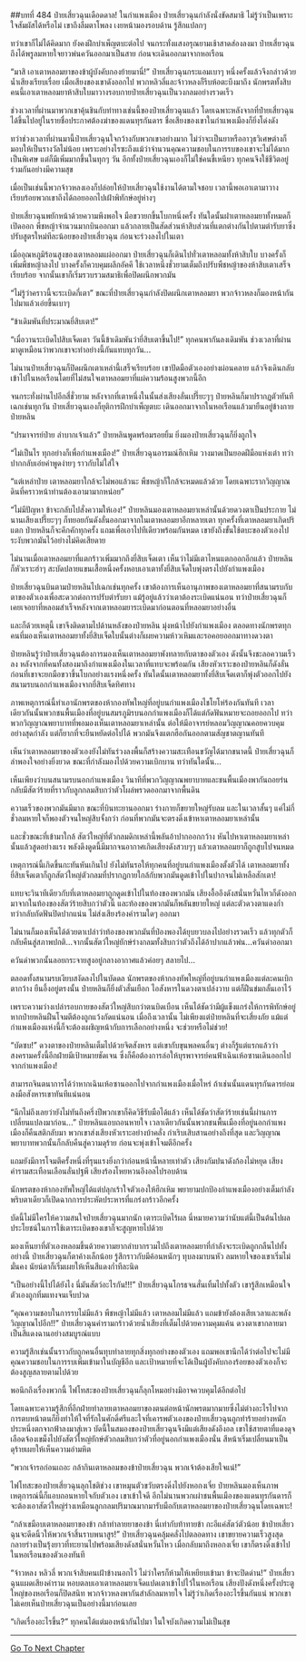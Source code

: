 ##บทที่ 484 ป๋ายเสี่ยวฉุนเดือดดาล!
ในกำแพงเมือง ป๋ายเสี่ยวฉุนกำลังนั่งขัดสมาธิ ไม่รู้ว่าเป็นเพราะใจสัมผัสได้หรือไม่ เขาถึงลืมตาโพลง เงยหน้ามองรอบด้าน รู้สึกแปลกๆ

ทว่าเขาก็ไม่ได้คิดมาก ยังคงฝึกบำเพ็ญตบะต่อไป จนกระทั่งแสงอรุณยามเช้าสาดส่องลงมา ป๋ายเสี่ยวฉุนถึงได้พรูลมหายใจยาวพ่นควันออกมาเป็นสาย ก่อนจะเดินออกมาจากหอเรือน

“มาสิ เอาเตาหลอมยาของข้าผู้บังคับกองย้ายมานี่!” ป๋ายเสี่ยวฉุนกระแอมเบาๆ หนึ่งครั้งแล้วจึงกล่าวด้วยน้ำเสียงเรียบเรื่อย เมื่อเสียงของเขาดังออกไป พวกหลิวลี่และจ้าวหลงก็รีบห้อตะบึงมาถึง นักพรตทั้งสิบคนนี้เอาเตาหลอมยาห้าสิบใบมาวางรอบกายป๋ายเสี่ยวฉุนเป็นวงกลมอย่างรวดเร็ว

ช่วงเวลาที่ผ่านมาพวกเขาคุ้นชินกับท่าทางเช่นนี้ของป๋ายเสี่ยวฉุนแล้ว โดยเฉพาะหลังจากที่ป๋ายเสี่ยวฉุนได้ขึ้นไปอยู่ในรายชื่อประกาศต้องฆ่าของแดนทุรกันดาร ชื่อเสียงของเขาในกำแพงเมืองก็ยิ่งโด่งดัง

ทว่าช่วงเวลาที่ผ่านมานี้ป๋ายเสี่ยวฉุนใจกว้างกับพวกเขาอย่างมาก ไม่ว่าจะเป็นยาหรืออาวุธวิเศษต่างก็มอบให้เป็นรางวัลไม่น้อย เพราะอย่างไรซะถึงแม้ว่าจำนวนคุณความชอบในการรบของเขาจะไม่ได้มากเป็นพิเศษ แต่ก็มีเพิ่มมากขึ้นในทุกๆ วัน อีกทั้งป๋ายเสี่ยวฉุนเองก็ไม่ใช่คนขี้เหนียว ทุกคนจึงใช้ชีวิตอยู่ร่วมกันอย่างมีความสุข

เมื่อเป็นเช่นนี้พวกจ้าวหลงเองก็ปล่อยให้ป๋ายเสี่ยวฉุนใช้งานได้ตามใจชอบ เวลานี้พอเอาเตามาวางเรียบร้อยพวกเขาถึงได้ถอยออกไปเฝ้าพิทักษ์อยู่ห่างๆ

ป๋ายเสี่ยวฉุนพยักหน้าด้วยความพึงพอใจ มือขวายกขึ้นโบกหนึ่งครั้ง ทันใดนั้นฝาเตาหลอมยาทั้งหมดก็เปิดออก พืชหญ้าจำนวนมากบินออกมา แล้วกลายเป็นสัดส่วนห้าสิบส่วนที่แตกต่างกันไปตามตำรับยาซึ่งปรับสูตรใหม่ทีละน้อยของป๋ายเสี่ยวฉุน ก่อนจะร่วงลงไปในเตา

เมื่ออุณหภูมิร้อนสูงของเตาหลอมแผ่ออกมา ป๋ายเสี่ยวฉุนก็เดินไปทั่วเตาหลอมทั้งห้าสิบใบ บางครั้งก็เพิ่มพืชหญ้าลงไป บางครั้งก็ควบคุมผลึกอัคคี ใช้เวลาหนึ่งชั่วยามเต็มถึงปรับพืชหญ้าของห้าสิบเตาเสร็จเรียบร้อย จากนั้นเขาก็เริ่มรวบรวมสมาธิเพื่อปิดผนึกพวกมัน

“ไม่รู้ว่าคราวนี้จะระเบิดกี่เตา” ขณะที่ป๋ายเสี่ยวฉุนกำลังปิดผนึกเตาหลอมยา พวกจ้าวหลงก็มองหน้ากันไปมาแล้วเอ่ยขึ้นเบาๆ

“ข้าเดิมพันที่ประมาณยี่สิบเตา!”

“เมื่อวานระเบิดไปสิบเจ็ดเตา วันนี้ข้าเดิมพันว่ายี่สิบเตาขึ้นไป!” ทุกคนพากันลงเดิมพัน ช่วงเวลาที่ผ่านมาดูเหมือนว่าพวกเขาจะทำอย่างนี้กันแทบทุกวัน...

ไม่นานป๋ายเสี่ยวฉุนก็ปิดผนึกเตาเหล่านี้เสร็จเรียบร้อย เขาปัดมือตัวเองอย่างผ่อนคลาย แล้วจึงเดินกลับเข้าไปในหอเรือนโดยที่ไม่สนใจเตาหลอมยาที่แผ่ความร้อนสูงพวกนี้อีก

จนกระทั่งผ่านไปอีกสี่ชั่วยาม หลังจากที่เตาหนึ่งในนั้นส่งเสียงลั่นเปรี๊ยะๆๆ ป๋ายหลินก็มาปรากฏตัวทันทีเฉกเช่นทุกวัน ป๋ายเสี่ยวฉุนเองก็ยุติการฝึกบำเพ็ญตบะ เดินออกมาจากในหอเรือนแล้วมายืนอยู่ข้างกายป๋ายหลิน

“ปรมาจารย์ป๋าย ลำบากเจ้าแล้ว” ป๋ายหลินพูดพร้อมรอยยิ้ม ยิ่งมองป๋ายเสี่ยวฉุนก็ยิ่งถูกใจ

“ไม่เป็นไร ทุกอย่างก็เพื่อกำแพงเมือง!” ป๋ายเสี่ยวฉุนอารมณ์ฮึกเหิม วางมาดเป็นยอดฝีมือแห่งเต๋า ทว่าปากกลับเอ่ยคำพูดง่ายๆ ราวกับไม่ใส่ใจ

“แต่เหล่าป๋าย เตาหลอมยาใกล้จะไม่พอแล้วนะ พืชหญ้าก็ใกล้จะหมดแล้วด้วย โดยเฉพาะรากวิญญาณดินที่คราวหน้าท่านต้องเอามามากหน่อย”

“ไม่มีปัญหา ข้าจะกลับไปสั่งความให้เอง!” ป๋ายหลินมองเตาหลอมยาเหล่านั้นด้วยดวงตาเป็นประกาย ไม่นานเสียงเปรี๊ยะๆๆ ก็ทยอยกันดังลั่นออกมาจากในเตาหลอมยาอีกหลายเตา ทุกครั้งที่เตาหลอมยาเกิดปริแตก ป๋ายหลินก็จะคึกคักทุกครั้ง แถมเพื่อเอาไปทีเดียวพร้อมกันหมด เขายังถึงขั้นใช้ตบะของตัวเองไประงับพวกมันไว้อย่างไม่คิดเสียดาย

ไม่นานเมื่อเตาหลอมยาที่แตกร้าวเพิ่มมากถึงยี่สิบเจ็ดเตา เห็นว่าไม่มีเตาไหนแตกออกอีกแล้ว ป๋ายหลินก็หัวเราะฮ่าๆ สะบัดปลายแขนเสื้อหนึ่งครั้งหอบเอาเตาทั้งยี่สิบเจ็ดใบพุ่งตรงไปยังกำแพงเมือง

ป๋ายเสี่ยวฉุนบินตามป๋ายหลินไปเฉกเช่นทุกครั้ง เขาต้องการเห็นอานุภาพของเตาหลอมยาที่สนามรบกับตาของตัวเองเพื่อสะดวกต่อการปรับตำรับยา แม้รู้อยู่แล้วว่าเตาต้องระเบิดแน่นอน ทว่าป๋ายเสี่ยวฉุนก็เคยเจอยาที่หลอมสำเร็จหลังจากเตาหลอมยาระเบิดมาก่อนตอนที่หลอมยาอย่างอื่น

และก็ด้วยเหตุนี้ เขาจึงติดตามไปด้านหลังของป๋ายหลิน มุ่งหน้าไปยังกำแพงเมือง ตลอดทางนักพรตทุกคนที่มองเห็นเตาหลอมยาทั้งยี่สิบเจ็ดใบนั้นต่างก็เผยความห้าวเหิมและรอคอยออกมาทางดวงตา

ป๋ายหลินรู้ว่าป๋ายเสี่ยวฉุนต้องการมองเห็นเตาหลอมยาพังทลายกับตาของตัวเอง ดังนั้นจึงชะลอความเร็วลง หลังจากที่คนทั้งสองมาถึงกำแพงเมืองในเวลาที่แทบจะพร้อมกัน เสียงหัวเราะของป๋ายหลินก็ดังลั่น ก่อนที่เขาจะยกมือขวาขึ้นโบกอย่างแรงหนึ่งครั้ง ทันใดนั้นเตาหลอมยาทั้งยี่สิบเจ็ดเตาก็พุ่งตัวออกไปยังสนามรบนอกกำแพงเมืองจากยี่สิบเจ็ดทิศทาง

ภาพเหตุการณ์นี้ทำเอานักพรตของห้ากองทัพใหญ่ที่อยู่บนกำแพงเมืองไชโยโห่ร้องกันทันที เวลาเดียวกันนั้นพวกชนพื้นเมืองที่อยู่บนสมรภูมิรบนอกกำแพงเมืองก็ได้แต่กัดฟันหมายจะถอยออกไป ทว่าพวกวิญญาณพยาบาทที่พอมองเห็นเตาหลอมยาเหล่านั้น ต่อให้มีอาจารย์หลอมวิญญาณคอยควบคุมอย่างสุดกำลัง แต่ก็ยากที่จะยืนหยัดต่อไปได้ พวกมันจึงแตกฮือกันออกตามสัญชาตญานทันที

เห็นว่าเตาหลอมยาของตัวเองยังไม่ทันร่วงลงพื้นก็สร้างความสะเทือนขวัญได้มากขนาดนี้ ป๋ายเสี่ยวฉุนก็ลำพองใจอย่างยิ่งยวด ขณะที่กำลังมองไปด้วยความเบิกบาน ทว่าทันใดนั้น...

เห็นเพียงว่าบนสนามรบนอกกำแพงเมือง วินาทีที่พวกวิญญาณพยาบาทและชนพื้นเมืองพากันถอยร่น กลับมีสัตว์ร้ายที่ราวกับลูกกลมสิบกว่าตัวโผล่พรวดออกมาจากพื้นดิน

ความเร็วของพวกมันมีมาก ขณะที่บินทะยานออกมา ร่างกายก็ขยายใหญ่รับลม และในเวลาสั้นๆ แค่ไม่กี่ชั่วลมหายใจก็พองตัวจนใหญ่สิบจั้งกว่า ก่อนที่พวกมันจะตรงดิ่งเข้าหาเตาหลอมยาเหล่านั้น

และชั่วขณะที่เข้ามาใกล้ สัตว์ใหญ่ที่ตัวกลมดิกเหล่านี้พลันอ้าปากออกกว้าง หันไปหาเตาหลอมยาเหล่านั้นแล้วสูดอย่างแรง พลังดึงดูดนี้มีมากจนอากาศเกิดเสียงดังสวบๆๆ แล้วเตาหลอมยาก็ถูกสูบไปจนหมด

เหตุการณ์นี้เกิดขึ้นกะทันหันเกินไป ยังไม่ทันรอให้ทุกคนที่อยู่บนกำแพงเมืองตั้งตัวได้ เตาหลอมยาทั้งยี่สิบเจ็ดเตาก็ถูกสัตว์ใหญ่ตัวกลมที่ปรากฏกายใกล้กับพวกมันดูดเข้าไปในปากจนไม่เหลือสักเตา!

แทบจะวินาทีเดียวกับที่เตาหลอมยาถูกดูดเข้าไปในท้องของพวกมัน เสียงอื้ออึงดังสนั่นหวั่นไหวก็ดังออกมาจากในท้องของสัตว์ร้ายสิบกว่าตัวนี้ และท้องของพวกมันก็พลันขยายใหญ่ แต่ละตัวดวงตาแดงก่ำ ทว่ากลับกัดฟันปิดปากแน่น ไม่ส่งเสียงร้องคำรามใดๆ ออกมา

ไม่นานก็มองเห็นได้ด้วยตาเปล่าว่าท้องของพวกมันที่ป่องพองได้ยุบยวบลงไปอย่างรวดเร็ว แล้วทุกตัวก็กลับคืนสู่สภาพปกติ...จากนั้นสัตว์ใหญ่ยักษ์ร่างกลมทั้งสิบกว่าตัวถึงได้อ้าปากแล้วพ่น...ควันดำออกมา

ควันดำพวกนั้นลอยกระจายสูงอยู่กลางอากาศแล้วค่อยๆ สลายไป...

ตลอดทั้งสนามรบเงียบสงัดลงไปในบัดดล นักพรตของห้ากองทัพใหญ่ที่อยู่บนกำแพงเมืองแต่ละคนเบิกตากว้าง ยืนอึ้งอยู่ตรงนั้น ป๋ายหลินก็ยิ่งตัวสั่นเยือก ไอสังหารในดวงตาเปล่งวาบ แต่ก็ฝืนข่มกลั้นเอาไว้

เพราะความว่างเปล่ารอบกายของสัตว์ใหญ่สิบกว่าตนบิดเบือน เห็นได้ชัดว่ามีผู้แข็งแกร่งให้การพิทักษ์อยู่ หากป๋ายหลินฝืนโจมตีต้องถูกแว้งกัดแน่นอน เมื่อถึงเวลานั้น ไม่เพียงแต่ป๋ายหลินที่จะเสี่ยงภัย แม้แต่กำแพงเมืองแห่งนี้ก็จะต้องเผชิญหน้ากับการเลือกอย่างหนึ่ง จะช่วยหรือไม่ช่วย!

“บัดซบ!” ดวงตาของป๋ายหลินเต็มไปด้วยจิตสังหาร แต่เขากับขุนพลคนอื่นๆ ต่างก็รู้แต่แรกแล้วว่าสงครามครั้งนี้อีกฝ่ายมีเป้าหมายชัดเจน ซึ่งก็คือต้องการล่อให้บุรพาจารย์คนฟ้าเฉินเห้อซานเดินออกไปจากกำแพงเมือง!

สามารถจินตนาการได้ว่าหากเฉินเห้อซานออกไปจากกำแพงเมืองเมื่อไหร่ ถ้าเช่นนั้นแดนทุรกันดารย่อมลงมือสังหารเขาทันทีแน่นอน

“นึกไม่ถึงเลยว่ายังไม่ทันถึงครึ่งปีพวกเขาก็คิดวิธีรับมือได้แล้ว เห็นได้ชัดว่าสัตว์ร้ายเช่นนี้ผ่านการเปลี่ยนแปลงมาก่อน...” ป๋ายหลินแอบถอนหายใจ เวลาเดียวกันนั้นพวกชนพื้นเมืองที่อยู่นอกกำแพงเมืองก็คืนสติกลับมา พวกเขาส่งเสียงหัวเราะอย่างบ้าคลั่ง กำเริบเสิบสานอย่างถึงที่สุด และวิญญาณพยาบาทพวกนั้นก็กลับคืนสู่ความดุร้าย ก่อนจะพุ่งเข้าโจมตีอีกครั้ง

แถมยังมีการโจมตีครั้งหนึ่งที่รุนแรงยิ่งกว่าก่อนหน้านี้หลายเท่าตัว เสียงกัมปนาดังก้องไม่หยุด เสียงคำรามสะเทือนเลือนลั่นปฐพี เสียงร้องโหยหวนอึงอลไปรอบด้าน

นักพรตของห้ากองทัพใหญ่ได้แต่ปลุกเร้าใจตัวเองให้ฮึกเหิม พยายามปกป้องกำแพงเมืองอย่างเต็มกำลัง พริบตาเดียวก็เปิดฉากการประหัตประหารที่แกร่งกร้าวอีกครั้ง

บัดนี้ไม่มีใครให้ความสนใจป๋ายเสี่ยวฉุนมากนัก เตาระเบิดไร้ผล นี่หมายความว่านับแต่นี้เป็นต้นไปผลประโยชน์ในการใช้เตาระเบิดของเขาก็จะสูญหายไปด้วย

มองเห็นยาที่ตัวเองหลอมขึ้นด้วยความยากลำบากรวมไปถึงเตาหลอมยาที่กำลังจะระเบิดถูกกลืนไปทั้งอย่างนี้ ป๋ายเสี่ยวฉุนก็ตาค้างเล็กน้อย รู้สึกราวกับมีค้อนหนักๆ ทุบลงมาบนหัว ลมหายใจของเขาเริ่มไม่มั่นคง นัยน์ตาก็เริ่มเผยให้เห็นสีแดงก่ำทีละนิด

“เป็นอย่างนี้ไปได้ยังไง นี่มันสัตว์อะไรกัน!!!” ป๋ายเสี่ยวฉุนโกรธจนสั่นเทิ้มไปทั้งตัว เขารู้สึกเหมือนใจตัวเองถูกทิ่มแทงจนเจ็บปวด

“คุณความชอบในการรบไม่มีแล้ว พืชหญ้าไม่มีแล้ว เตาหลอมไม่มีแล้ว แถมข้ายังต้องเสียเวลาและพลังวิญญาณไปอีก!!” ป๋ายเสี่ยวฉุนคำรามกร้าวด้วยน้ำเสียงที่เต็มไปด้วยความคุมแค้น ดวงตาเขากลายมาเป็นสีแดงฉานอย่างสมบูรณ์แบบ

ความรู้สึกเช่นนั้นราวกับถูกคนอื่นทุบทำลายทุกสิ่งทุกอย่างของตัวเอง แถมพอเขานึกได้ว่าต่อไปจะไม่มีคุณความชอบในการรบเพิ่มเข้ามาในบัญชีอีก และเป้าหมายที่จะได้เป็นผู้บังคับกองร้อยของตัวเองก็จะต้องสูญสลายตามไปด้วย

พอนึกถึงเรื่องพวกนี้ ไฟโทสะของป๋ายเสี่ยวฉุนก็ลุกโหมอย่างมิอาจควบคุมได้อีกต่อไป

โดยเฉพาะความรู้สึกที่อีกฝ่ายทำลายเตาหลอมยาของตนต่อหน้านักพรตมากมายซึ่งไม่ต่างอะไรไปจากการตบหน้าตนก็ยิ่งทำให้ใจที่รักในศักดิ์ศรีและใจที่เคารพตัวเองของป๋ายเสี่ยวฉุนถูกทำร้ายอย่างหนักประหนึ่งตกจากฟ้าลงมาสู่เหว บัดนี้ในสมองของป๋ายเสี่ยวฉุนจึงมีแต่เสียงดังอึงอล เขาใช้สายตาที่แดงดุจเลือดจ้องเขม็งไปยังสัตว์ใหญ่ยักษ์ตัวกลมสิบกว่าตัวที่อยู่นอกกำแพงเมืองนั่น สีหน้าเริ่มเปลี่ยนมาเป็นดุร้ายเผยให้เห็นความอำมหิต

“พวกเจ้ารอก่อนเถอะ กล้ากินเตาหลอมของข้าป๋ายเสี่ยวฉุน พวกเจ้าต้องเสียใจแน่!”

ไฟโทสะของป๋ายเสี่ยวฉุนลุกโชติช่วง เขาหมุนตัวขวับตรงดิ่งไปยังหอกงเจี่ย ป๋ายหลินมองเห็นภาพเหตุการณ์นี้ก็แอบถอนหายใจกับตัวเอง เขาเข้าใจดี อีกไม่นานพวกเผ่าชนพื้นเมืองของแดนทุรกันดารก็จะต้องเอาสัตว์ใหญ่ร่างเหมือนลูกกลมปริมาณมากมารับมือกับเตาหลอมยาของป๋ายเสี่ยวฉุนโดยเฉพาะ!

“กล้าเขมือบเตาหลอมยาของข้า กล้าทำลายยาของข้า นี่เท่ากับท้าทายข้า กะอีแค่สัตว์ตัวน้อย ข้าป๋ายเสี่ยวฉุนจะดีดนิ้วให้พวกเจ้าสิ้นราบพนาสูร!” ป๋ายเสี่ยวฉุนคลุ้มคลั่งไปตลอดทาง เขาขยายความเร็วสูงสุดกลายร่างเป็นรุ้งยาวที่ทะยานไปพร้อมเสียงดังสนั่นหวั่นไหว เมื่อกลับมาถึงหอกงเจี่ย เขาก็ตรงดิ่งเข้าไปในหอเรือนของตัวเองทันที

“จ้าวหลง หลิวลี่ พวกเจ้าสิบคนเฝ้าข้างนอกไว้ ไม่ว่าใครก็ห้ามให้เหยียบเข้ามา ข้าจะปิดด่าน!” ป๋ายเสี่ยวฉุนแผดเสียงคำราม หอบตลบเอาเตาหลอมยาเจ็ดแปดเตาเข้าไปไว้ในหอเรือน เสียงปังดังหนึ่งครั้งประตูใหญ่ของหอเรือนก็ปิดสนิท พวกจ้าวหลงพากันสำลักลมหายใจ ไม่รู้ว่าเกิดเรื่องอะไรขึ้นกันแน่ พวกเขาไม่เคยเห็นป๋ายเสี่ยวฉุนเป็นอย่างนี้มาก่อนเลย

“เกิดเรื่องอะไรขึ้น?” ทุกคนได้แต่มองหน้ากันไปมา ในใจบังเกิดความไม่เป็นสุข

------


[Go To Next Chapter]( ./107.md)